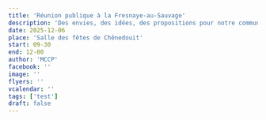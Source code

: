 ```yaml
---
title: 'Réunion publique à la Fresnaye-au-Sauvage'
description: 'Des envies, des idées, des propositions pour notre commune ? Discutons-en !'
date: 2025-12-06
place: 'Salle des fêtes de Chênedouit'
start: 09-30
end: 12-00
author: 'MCCP'
facebook: ''
image: ''
flyers: ''
vcalendar: ''
tags: ['test']
draft: false
---
```

